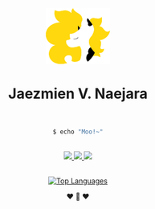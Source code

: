 <div align="center">

<img src="https://raw.githubusercontent.com/Jaezmien/Jaezmien/master/images/logo.png">
<h1>Jaezmien V. Naejara</h1>

<br/>
	
```bash
$ echo "Moo!~"
```
	
<br/>
	
<div>
	<a href="https://jaezmien.github.io">
		<img src="https://img.shields.io/badge/%F0%9F%8C%90%20Website-jaezmien.github.io-ffd80e?style=flat-square">    
	</a>	
	<a href="https://www.youtube.com/channel/UCTXYVbsNeYEZfYEv6YaWc8A">
		<img src="https://img.shields.io/badge/Youtube-Vinyl Melody-f00?style=flat-square&logo=youtube">    
	</a>	
	<a href="https://twitter.com/jaezmien">
		<img src="https://img.shields.io/badge/Twitter-@Jaezmien-1DA1F2?style=flat-square&logo=twitter">    
	</a>	
</div>

<br/>
	
[![Top Languages](https://github-readme-stats.vercel.app/api/top-langs/?username=jaezmien&theme=tokyonight&layout=compact)](https://github.com/anuraghazra/github-readme-stats)
	
❤ 🐄 ❤
</div>
